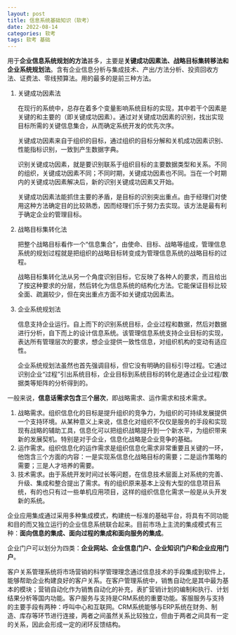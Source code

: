 ```yaml
---
layout: post
title: 信息系统基础知识（软考）
date: 2022-08-14
categories: 软考
tags: 软考 基础 
---
```


用于**企业信息系统规划的方法**甚多，主要是**关键成功因素法、战略目标集转移法和企业系统规划法**。含有企业信息分析与集成技术、产出/方法分析、投资回收方法、证费法、零线预算法。用的最多的是前三种方法。

1. 关键成功因素法

   在现行的系统中，总存在着多个变量影响系统目标的实现，其中若干个因素是关键的和主要的（即关键成功因素）。通过对关键成功因素的识别，找出实现目标所需的关键信息集合，从而确定系统开发的优先次序。

   关键成功因素来自于组织的目标，通过组织的目标分解和关机成功因素识别、性能指标识别，一致到产生数据字典。

   识别关键成功因素，就是要识别联系于组织目标的主要数据类型和关系。不同的组织，关键成功因素不同；不同时期，关键成功因素也不同。当在一个时期内的关键成功因素解决后，新的识别关键成功因素又开始。

   关键成功因素法能抓住主要的矛盾，是目标的识别突出重点。由于经理们对使用这种方法确定目的比较熟悉，因而经理们乐于努力去实现。该方法是最有利于确定企业的管理目标。

2. 战略目标集转化法

   把整个战略目标看作一个“信息集合”，由使命、目标、战略等组成，管理信息系统的规划过程就是把组织的战略目标转变成为管理信息系统的战略目标的过程。

   战略目标集转化法从另一个角度识别目标，它反映了各种人的要求，而且给出了按这种要求的分层，然后转化为信息系统的结构化方法。它能保证目标比较全面、疏漏较少，但在突出重点方面不如关键成功因素法。

3. 企业系统规划法

   信息支持企业运行。自上而下的识别系统目标，企业过程和数据，然后对数据进行分析，自下而上的设计信息系统。该管理信息系统支持企业目标的实现，表达所有管理层次的要求，想企业提供一致性信息，对组织机构的变动有适应性。

   企业系统规划法虽然也首先强调目标，但它没有明确的目标引导过程。它通过识别企业“过程”引出系统目标，企业目标到系统目标的转化是通过企业过程/数据类等矩阵的分析得到的。



一般来说，**信息话需求包含三个层次**，即战略需求、运作需求和技术需求。

1. 战略需求。组织信息化的目标是提升组织的竞争力，为组织的可持续发展提供一个支持环境。从某种意义上来说，信息化对组织不仅仅是服务的手段和实现现有战略的辅助工具，信息化可以把组织战略提升到一个新水平，为组织带来新的发展契机。特别是对于企业，信息化战略是企业竞争的基础。
2. 运作需求。组织信息化的运作需求是组织信息化需求非常重要且关键的一环，他饱含三个方面的内容：一是实现系信息化战略目标的需要；二是运作策略的需要；三是人才培养的需要。
3. 技术需求。由于系统开发时间过长等问题，在信息技术层面上对系统的完善、升级、集成和整合提出了需求。有的组织原来基本上没有大型的信息项目系统，有的也只有过一些单机应用项目，这样的组织信息化需求一般是从头开发新的系统。



企业应用集成通过采用多种集成模式，构建统一标准的基础平台，将具有不同功能和目的而又独立运行的企业信息系统联合起来。目前市场上主流的集成模式有三种：**面向信息的集成、面向过程的集成和面向服务的集成**。



企业门户可以划分为四类：**企业网站、企业信息门户、企业知识门户和企业应用门户**。



客户关系管理系统将市场营销的科学管理理念通过信息技术的手段集成到软件上，能够帮助企业构建良好的客户关系。在客户管理系统中，销售自动化是其中最为基本的模块；营销自动化作为销售自动化的补充，表扩营销计划的编制和执行、计划结果分析等国内功能。客户服务与支持是CRM系统的重要功能。客服服务与支持的主要手段有两种：呼叫中心和互联网。CRM系统能够与ERP系统在财务、制造、库存等环节进行连接，两者之间虽然关系比较独立，但由于两者之间具有一定的关系，因此会形成一定的闭环反馈结构。